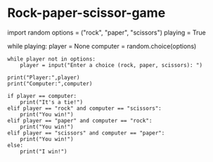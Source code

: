 # Rock-paper-scissor-game
import random
options = ("rock", "paper", "scissors")
playing = True

while playing:
    player = None
    computer = random.choice(options)

    while player not in options:
        player = input("Enter a choice (rock, paper, scissors): ")

    print("Player:",player)
    print("Computer:",computer)

    if player == computer:
        print("It's a tie!")
    elif player == "rock" and computer == "scissors":
        print("You win!")
    elif player == "paper" and computer == "rock":
        print("You win!")
    elif player == "scissors" and computer == "paper":
        print("You win!")
    else:
        print("I win!")
